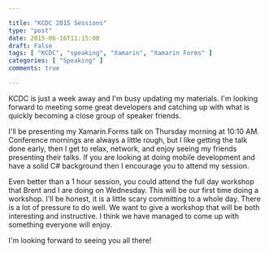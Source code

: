 ```yaml
---

title: "KCDC 2015 Sessions"
type: "post"
date: 2015-06-16T11:15:00
draft: False
tags: [ "KCDC", "speaking", "Xamarin", "Xamarin Forms" ]
categories: [ "Speaking" ]
comments: true

---
```


<p>KCDC is just a week away and I'm busy updating my materials. I'm looking forward to meeting some great developers and catching up with what is quickly becoming a close group of speaker friends.</p>  <p>I'll be presenting my Xamarin.Forms talk on Thursday morning at 10:10 AM. Conference mornings are always a little rough, but I like getting the talk done early, then I get to relax, network, and enjoy seeing my friends presenting their talks. If you are looking at doing mobile development and have a solid C# background then I encourage you to attend my session.</p>  <p>Even better than a 1 hour session, you could attend the full day workshop that Brent and I are doing on Wednesday. This will be our first time doing a workshop. I'll be honest, it is a little scary committing to a whole day. There is a lot of pressure to do well. We want to give a workshop that will be both interesting and instructive. I think we have managed to come up with something everyone will enjoy.</p>  <p>I'm looking forward to seeing you all there!</p>
